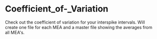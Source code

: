 # Coefficient_of-_Variation

Check out the coefficient of variation for your interspike intervals. Will create one file for each MEA and a master file showing the averages from all MEA's.
